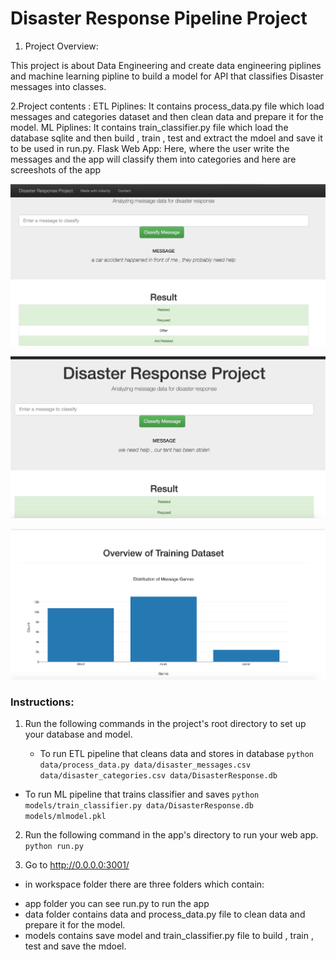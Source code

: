 # Disaster Response Pipeline Project

1. Project Overview: 

This project is about Data Engineering and create data engineering piplines and machine learning pipline to build a model for API that classifies Disaster messages into classes.

2.Project contents : 
   ETL Piplines: 
   It contains process_data.py file which load messages and categories dataset and then clean data and prepare it for the model.
   ML Piplines:
   It contains train_classifier.py file which load the database sqlite and then  build , train , test and extract the mdoel and save it to be used in run.py.
   Flask Web App:
   Here, where the user write the messages and the app will classify them into categories and here are screeshots of the app
   
   
   ![app screenshot](https://github.com/ayidhalqahtani/Data_Science_Nanodegree/blob/master/ETL%20Piplines%20-disaster%20project/Screen%20Shot%201441-01-01%20at%201.56.50%20AM.png)
   
   

![second example](https://github.com/ayidhalqahtani/Data_Science_Nanodegree/blob/master/ETL%20Piplines%20-disaster%20project/Screen%20Shot%201441-01-01%20at%201.53.03%20AM.png)





![third figure:](https://github.com/ayidhalqahtani/Data_Science_Nanodegree/blob/master/ETL%20Piplines%20-disaster%20project/VISULIZATION.png)



### Instructions:
1. Run the following commands in the project's root directory to set up your database and model.

    - To run ETL pipeline that cleans data and stores in database
        `python data/process_data.py data/disaster_messages.csv data/disaster_categories.csv data/DisasterResponse.db`
        
        
 - To run ML pipeline that trains classifier and saves
        `python models/train_classifier.py data/DisasterResponse.db models/mlmodel.pkl`
        
        
2. Run the following command in the app's directory to run your web app.
    `python run.py`
    

3. Go to http://0.0.0.0:3001/




* in workspace folder there are three folders which contain: 
 - app folder you can see run.py to run the app 
 - data folder contains data and process_data.py file  to clean data and prepare it for the model.
 - models contains save model and train_classifier.py file to build , train , test and save the mdoel.
 
 
